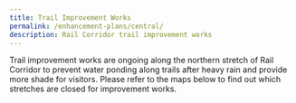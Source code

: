 ```yaml
---
title: Trail Improvement Works
permalink: /enhancement-plans/central/
description: Rail Corridor trail improvement works
---
```

Trail improvement works are ongoing along the northern stretch of Rail Corridor to prevent water ponding along trails after heavy rain and provide more shade for visitors. Please refer to the maps below to find out which stretches are closed for improvement works.